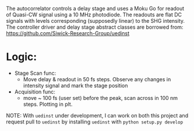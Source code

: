 The autocorrelator controls a delay stage and uses a Moku Go for readout of Quasi-CW signal using a 10 MHz photodiode.
The readouts are flat DC signals with levels corresponding (supposedly linear) to the SHG intensity.
The controller driver and delay stage abstract classes are borrowed from:
https://github.com/Siwick-Research-Group/uedinst

# Logic:

- Stage Scan func:
  - Move delay & readout in 50 fs steps. Observe any changes in intensity signal and mark the stage position
- Acquisition func:
  - move ~ 100 fs (user set) before the peak, scan across in 100 nm steps. Plotting in plt.

NOTE: With `uedinst` under development, I can work on both this project and request pull to `uedinst` by installing `uedinst` with `python setup.py develop`
